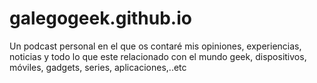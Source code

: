 # galegogeek.github.io
Un podcast personal en el que os contaré mis opiniones, experiencias, noticias y todo lo que este relacionado con el mundo geek, dispositivos, móviles, gadgets, series, aplicaciones,..etc
